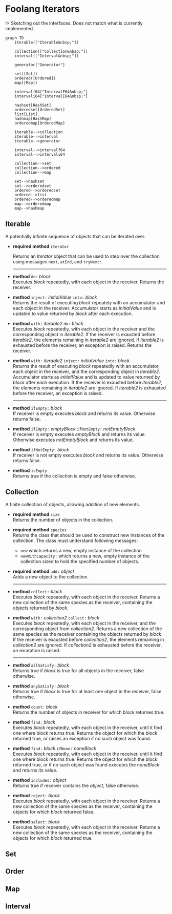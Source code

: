 # Foolang Iterators

!> Sketching out the interfaces. Does not match what is currently implemented.

``` mermaid
graph TD
    iterable(["Iterable&nbsp;"])

    collection(["Collection&nbsp;"])
    interval(["Interval&nbsp;"])

    generator["Generator"]

    set([Set])
    ordered([Ordered])
    map([Map])

    intervalf64["IntervalF64&nbsp;"]
    intervali64["IntervalI64&nbsp;"]

    hashset[HashSet]
    orderedset[OrderedSet]
    list[List]
    hashmap[HashMap]
    orderedmap[OrderedMap]

    iterable-->collection
    iterable-->interval
    iterable-->generator

    interval-->intervalf64
    interval-->intervali64

    collection-->set
    collection-->ordered
    collection-->map

    set-->hashset
    set-->orderedset
    ordered-->orderedset
    ordered-->list
    ordered-->orderedmap
    map-->orderedmap
    map-->hashmap

```

## Iterable

A potentially infinite sequence of objects that can be iterated over.

- **required method** `iterator`

  Returns an _Iterator_ object that can be used to step over the collection
  using messages `next`, `atEnd`, and `tryNext:`.

  ---

- **method** `do:` _block_ \
  Executes _block_ repeatedly, with each object in the receiver.
  Returns the receiver.

- **method** `inject:` _initialValue_ `into:` _block_ \
  Returns the result of executing _block_ repeately with an accumulator
  and each object in the receiver. Accumulator starts as _initialValue_
  and is updated to value returned by _block_ after each execution.

- **method** `with:` _iterable2_ `do:` _block_ \
  Executes _block_ repeatedly, with each object in the receiver and
  the corresponding object in _iterable2_.
  If the receiver is exausted before _iterable2_, the elements remaining
  in _iterable2_ are ignored.
  If _iterable2_ is exhausted before the receiver, an exception is raised.
  Returns the receiver.

- **method** `with:` _iterable2_ `inject:` _initialValue_ `into:` _block_ \
  Returns the result of executing _block_ repeatedly with an accumulator, each
  object in the receiver, and the corresponding object in _iterable2_.
  Accumulator starts as _initialValue_
  and is updated to value returned by _block_ after each execution.
  If the receiver is exausted before _iterable2_, the elements remaining
  in _iterable2_ are ignored.
  If _iterable2_ is exhausted before the receiver, an exception is raised.

  ---

- **method** `ifEmpty:` _block_ \
  If receiver is empty executes _block_ and returns its value.
  Otherwise returns false.

- **method** `ifEmpty:` _emptyBlock_ `ifNotEmpty:` _notEmptyBlock_ \
  If receiver is empty executes _emptyBlock_ and returns its value.
  Otherwise executes _notEmptyBlock_ and returns its value.

- **method** `ifNotEmpty:` _block_ \
  If receiver is not empty executes _block_ and returns its value.
  Otherwise returns false.

- **method** `isEmpty` \
  Returns true if the collection is empty and false otherwise.

## Collection

A finite collection of objects, allowing addition of new elements.

- **required method** `size` \
  Returns the number of objects in the collection.

- **required method** `species` \
  Returns the class that should be used to construct new instances of the
  collection. The class must understand following messages:
  - `new` which returns a new, empty instance of the collection
  - `newWithCapacity:` which returns a new, empty instance of the collection
     sized to hold the specified number of objects.

- **required method** `add:` _object_ \
  Adds a new object to the collection.

  ---

- **method** `collect:` _block_ \
  Executes _block_ repeatedly, with each object in the receiver.
  Returns a new collection of the same species as the receiver, containing the
  objects returned by _block_.

- **method** `with:` _collection2_ `collect:` _block_ \
  Executes _block_ repeatedly, with each object in the receiver, and
  the corresponding object from _collection2_.
  Returns a new collection of the same species as the receiver containing the
  objects returned by _block_.
  If the receiver is exausted before _collection2_, the elements remaining
  in _collection2_ are ignored.
  If _collection2_ is exhausted before the receiver, an exception is raised.

  ---

- **method** `allSatisfy:` _block_ \
  Returns true if _block_ is true for all objects in the receiver,
  false otherwise.

- **method** `anySatisfy:` _block_ \
  Returns true if _block_ is true for at least one object in the receiver,
  false otherwise.

- **method** `count:` _block_ \
  Returns the number of objects in receiver for which _block_ returnes true.

- **method** `find:` _block_ \
  Executes _block_ repeatedly, with each object in the receiver,
  until it find one where block returns true.
  Returns the object for which the block returned true, or
  raises an exception if no such object was found.

- **method** `find:` _block_ `ifNone:` _noneBlock_ \
  Executes _block_ repeatedly, with each object in the receiver,
  until it find one where block returns true.
  Returns the object for which the block returned true, or
  if no such object was found executes the _noneBlock_ and returns
  its value.

- **method** `includes:` _object_ \
  Returns true if receiver contains the _object_, false otherwise.

- **method** `reject:` _block_ \
  Executes _block_ repeatedly, with each object in the receiver.
  Returns a new collection of the same species as the receiver, containing the
  objects for which _block_ returned false.

- **method** `select:` _block_ \
  Executes _block_ repeatedly, with each object in the receiver.
  Returns a new collection of the same species as the receiver, containing the
  objects for which _block_ returned true.

## Set

## Order

## Map

## Interval

